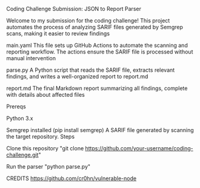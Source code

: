 Coding Challenge Submission: JSON to Report Parser

Welcome to my submission for the coding challenge! This project automates the process of analyzing SARIF files generated by Semgrep scans, making it easier to review findings

main.yaml
This file sets up GitHub Actions to automate the scanning and reporting workflow. The actions ensure the SARIF file is processed without manual intervention

parse.py
A Python script that reads the SARIF file, extracts relevant findings, and writes a well-organized report to report.md

report.md
The final Markdown report summarizing all findings, complete with details about affected files

Prereqs

Python 3.x

Semgrep installed (pip install semgrep)
A SARIF file generated by scanning the target repository.
Steps

Clone this repository "git clone https://github.com/your-username/coding-challenge.git"

Run the parser "python parse.py"

CREDITS https://github.com/cr0hn/vulnerable-node